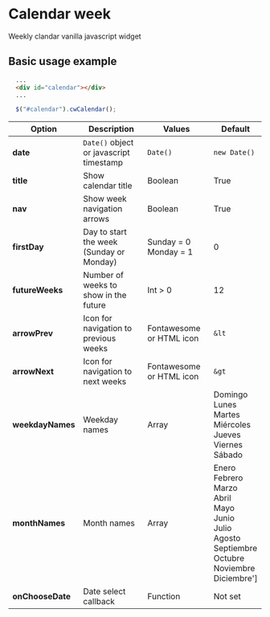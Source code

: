 # Calendar week
Weekly clandar vanilla javascript widget

## Basic usage example

```HTML
  ...
  <div id="calendar"></div>
  ...
```

``` javascript
  $("#calendar").cwCalendar();
```


| Option           | Description                                    | Values                     | Default      |
|------------------|------------------------------------------------|----------------------------|--------------|
| **date**         | `Date()` object or javascript timestamp        | `Date()`                   | `new Date()` |
| **title**        | Show calendar title                            | Boolean                    | True         |
| **nav**          | Show week navigation arrows                    | Boolean                    | True         |
| **firstDay**     | Day to start the week (Sunday or Monday)       | Sunday = 0 <br> Monday = 1 | 0            |
| **futureWeeks**  | Number of weeks to show in the future          | Int > 0                    | 12           | 
| **arrowPrev**    | Icon for navigation to previous weeks          | Fontawesome or HTML icon   | `&lt`        |
| **arrowNext**    | Icon for navigation to next weeks              | Fontawesome or HTML icon   | `&gt`        |
| **weekdayNames** | Weekday names                                  | Array                      | Domingo <br> Lunes <br> Martes <br> Miércoles <br> Jueves <br> Viernes <br> Sábado |
| **monthNames**   | Month names                                    | Array                      | Enero <br> Febrero <br> Marzo <br> Abril <br> Mayo <br> Junio <br> Julio <br> Agosto <br> Septiembre <br> Octubre <br> Noviembre <br> Diciembre'] |
| **onChooseDate** | Date select callback                           | Function                   | Not set      |